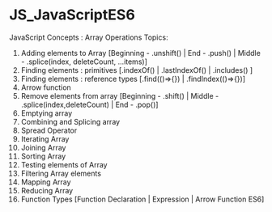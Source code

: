 # JS_JavaScriptES6
JavaScript Concepts : Array Operations 
Topics:

1.	Adding elements to Array [Beginning - .unshift() | End - .push() | Middle - .splice(index, deleteCount, ...items)] 
2.	Finding elements : primitives [.indexOf() | .lastIndexOf() | .includes() ]
3.	Finding elements : reference types [.find(()=>{}) | .findIndex(()=>{})]
4.	Arrow function
5.	Remove elements from array [Beginning - .shift() | Middle - .splice(index,deleteCount) | End - .pop()]
6.	Emptying array
7.	Combining and Splicing array
8.	Spread Operator 
9.	Iterating Array
10.	Joining Array
11.	Sorting Array
12.	Testing elements of Array
13.	Filtering Array elements
14.	Mapping Array
15.	Reducing Array
16. Function Types [Function Declaration | Expression | Arrow Function ES6]
